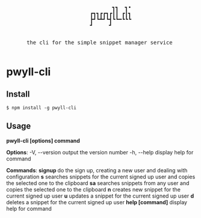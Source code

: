 <div class="text" align="center">
    <pre>
             ┓┓  ┓•
      ┏┓┓┏┏┓┏┃┃ ┏┃┓
      ┣┛┗┻┛┗┫┗┗━┗┗┗
┛     ┛

the cli for the simple snippet manager service
    </pre>
</div>

# pwyll-cli

## Install

`$ npm install -g pwyll-cli`

## Usage

**pwyll-cli [options] command**

**Options**:
  -V, --version            output the version number
  -h, --help               display help for command

**Commands**:
  **signup <url> <username>**  do the sign up, creating a new user and dealing with configuration
  **s**                        searches snippets for the current signed up user and copies the selected one to the clipboard
  **sa**                       searches snippets from any user and copies the selected one to the clipboard
  **n**                        creates new snippet for the current signed up user
  **u**                        updates a snippet for the current signed up user
  **d**                        deletes a snippet for the current signed up user
  **help [command]**           display help for command

